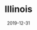 ---
layout: location-page
date: 2019-12-31
tags:
  - illinois
title: Illinois
stateAbbr: IL
url: "https://coronavirus.illinois.gov/s/"
urlTitle: "coronavirus.illinois.gov"
---